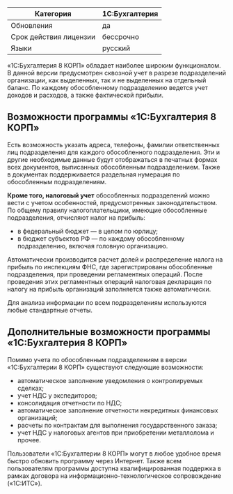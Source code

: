 
| Категория              | 1С:Бухгалтерия |
| ---------------------- | -------------- |
| Обновления             | да             |
| Срок действия лицензии | бессрочно      |
| Языки                  | русский        |
«1С:Бухгалтерия 8 КОРП» обладает наиболее широким функционалом. В данной версии предусмотрен сквозной учет в разрезе подразделений организации, как выделенных, так и не выделенных на отдельный баланс. По каждому обособленному подразделению ведется учет доходов и расходов, а также фактической прибыли.
## Возможности программы «1С:Бухгалтерия 8 КОРП»
Есть возможность указать адреса, телефоны, фамилии ответственных лиц подразделения для каждого обособленного подразделения. Эти и другие необходимые данные будут отображаться в печатных формах всех документов, выписанных обособленным подразделением. Также  в документах поддерживается раздельная нумерация по обособленным подразделениям.  
  
**Кроме того, налоговый учет** обособленных подразделений можно вести с учетом особенностей, предусмотренных законодательством. По общему правилу налогоплательщики, имеющие обособленные подразделения, отчисляют налог на прибыль:

- в федеральный бюджет — в целом по юрлицу;
- в бюджет субъектов РФ — по каждому обособленному подразделению, включая головную организацию.

Автоматически производится расчет долей и распределение налога на прибыль по инспекциям ФНС, где зарегистрированы обособленные подразделения, при проведении регламентных операций. После проведения этих регламентных операций налоговая декларация по налогу на прибыль организаций заполняется также автоматически.

Для анализа информации по всем подразделениям используются любые стандартные отчеты.
## Дополнительные возможности программы «1С:Бухгалтерия 8 КОРП»
Помимо учета по обособленным подразделениям в версии «1С:Бухгалтерии 8 КОРП» существуют следующие возможности:

- автоматическое заполнение уведомления о контролируемых сделках;
- учет НДС у экспедиторов;
- консолидация отчетности по НДС;
- автоматическое заполнение отчетности некредитных финансовых организаций;
- расчеты по контрактам для выполнения государственного заказа;
- учет НДС у налоговых агентов при приобретении металлолома и прочее. 

Пользователи «1С:Бухгалтерии 8 КОРП» могут в любое удобное время быстро обновить программу через Интернет. Также всем пользователям программы доступна квалифицированная поддержка в рамках договора на информационно-технологическое сопровождение («1С:ИТС»).